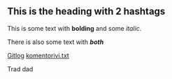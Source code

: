## This is the heading with 2 hashtags

This is some text with **bolding** and some *italic*.

There is also some text with ***both***

[Gitlog](https://github.com/hamaro777/ot-harjoitusty-/blob/master/laskarit/viikko1/gitlog.txt)
[komentorivi.txt](https://github.com/hamaro777/ot-harjoitusty-/blob/master/laskarit/viikko1/komentorivi.txt)

Trad dad

